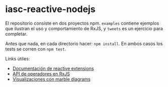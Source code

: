 # iasc-reactive-nodejs

El repositorio consiste en dos proyectos npm. `examples` contiene ejemplos que ilustran el uso y comportamiento de RxJS, y `tweets` es un ejercicio para completar.

Antes que nada, en cada directorio hacer: `npm install`.
En ambos casos los tests se corren con `npm test`.

Links útiles:
   - [Documentación de reactive extensions](http://reactivex.io/)
   - [API de operadores en RxJS](https://github.com/Reactive-Extensions/RxJS/blob/master/doc/gettingstarted/categories.md)
   - [Visualizaciones con marble diagrams](http://rxmarbles.com/)
